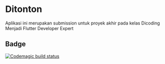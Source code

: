 # Ditonton

Aplikasi ini merupakan submission untuk proyek akhir pada kelas Dicoding Menjadi Flutter Developer Expert

## Badge

[![Codemagic build status](https://api.codemagic.io/apps/626be1303b3496da9fbfd8bb/626be1303b3496da9fbfd8ba/status_badge.svg)](https://codemagic.io/apps/626be1303b3496da9fbfd8bb/626be1303b3496da9fbfd8ba/latest_build)
